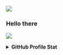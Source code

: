 [![](https://visitcount.itsvg.in/api?id=Napdoee&icon=0&color=0)](https://visitcount.itsvg.in)
### Hello there
![](https://github-readme-stats.vercel.app/api/top-langs/?username=Napdoee&theme=dark&hide_border=false&include_all_commits=true&count_private=true&layout=compact)

<details>
  <summary><b>GitHub Profile Stat</b></summary>
  <img src="https://github-readme-stats.vercel.app/api?username=Napdoee&show_icons=true" />
</details>
